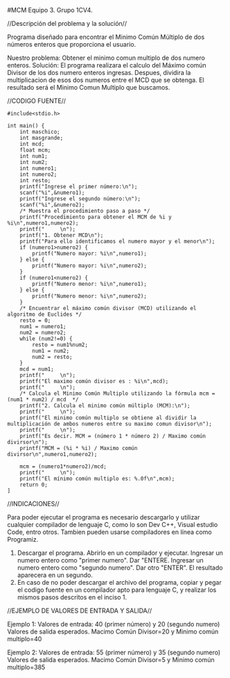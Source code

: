 #MCM
Equipo 3. Grupo 1CV4.

//Descripción del problema y la solución//

Programa diseñado para encontrar el Minimo Común Múltiplo de dos números enteros que proporciona el usuario.

Nuestro problema: Obtener el minimo comun multiplo de dos numero enteros. 
Solución: El programa realizara el calculo del Máximo común Divisor de los dos numero enteros ingresas. Despues, dividira la multiplicacion de esos dos numeros entre el MCD que se obtenga. El resultado será el Minimo Comun Multiplo que buscamos.

//CODIGO FUENTE//
```
#include<stdio.h>

int main() {
	int maschico;
	int masgrande;
	int mcd;
	float mcm;
	int num1;
	int num2;
	int numero1;
	int numero2;
	int resto;
	printf("Ingrese el primer número:\n");
	scanf("%i",&numero1);
	printf("Ingrese el segundo número:\n");
	scanf("%i",&numero2);
	/* Muestra el procedimiento paso a paso */
	printf("Procedimiento para obtener el MCM de %i y %i\n",numero1,numero2);
	printf("     \n");
	printf("1. Obtener MCD\n");
	printf("Para ello identificamos el numero mayor y el menor\n");
	if (numero1>numero2) {
		printf("Numero mayor: %i\n",numero1);
	} else {
		printf("Numero mayor: %i\n",numero2);
	}
	if (numero1<numero2) {
		printf("Numero menor: %i\n",numero1);
	} else {
		printf("Numero menor: %i\n",numero2);
	}
	/* Encuentrar el máximo común divisor (MCD) utilizando el algoritmo de Euclides */
	resto = 0;
	num1 = numero1;
	num2 = numero2;
	while (num2!=0) {
		resto = num1%num2;
		num1 = num2;
		num2 = resto;
	}
	mcd = num1;
	printf("     \n");
	printf("El maximo común divisor es : %i\n",mcd);
	printf("     \n");
	/* Calcula el Minimo Común Multiplo utilizando la fórmula mcm = (num1 * num2) / mcd  */
	printf("2. Calcula el minimo común múltiplo (MCM):\n");
	printf("     \n");
	printf("El minimo común multiplo se obtiene al dividir la multiplicación de ambos numeros entre su maximo comun divisor\n");
	printf("     \n");
	printf("Es decir. MCM = (número 1 * número 2) / Maximo común divirsor\n");
	printf("MCM = (%i * %i) / Maximo común divirsor\n",numero1,numero2);

	mcm = (numero1*numero2)/mcd;
	printf("     \n");
	printf("El mínimo común multiplo es: %.0f\n",mcm);
	return 0;
]
```
//INDICACIONES//

Para poder ejecutar el programa es necesario descargarlo y utilizar cualquier compilador de lenguaje C, como lo son Dev C++, Visual estudio Code, entro otros. Tambien pueden usarse compiladores en línea como Programiz.
  1. Descargar el programa. Abrirlo en un compilador y ejecutar. Ingresar un numero entero como "primer numero". Dar "ENTERE.  Ingresar un numero entero como "segundo numero". Dar otro "ENTER". El resultado aparecera en un segundo.
  2. En caso de no poder descargar el archivo del programa, copiar y pegar el codigo fuente en un compilador apto para lenguaje C, y realizar los mismos pasos descritos en el inciso 1.

//EJEMPLO DE VALORES DE ENTRADA Y SALIDA//

Ejemplo 1:
Valores de entrada: 40 (primer número) y 20 (segundo numero)
Valores de salida esperados. Macimo Común Divisor=20 y Minimo común multiplo=40

Ejemplo 2:
Valores de entrada: 55 (primer número) y 35 (segundo numero)
Valores de salida esperados. Macimo Común Divisor=5 y Minimo común multiplo=385
